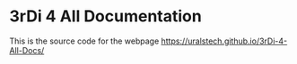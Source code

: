 # 3rDi 4 All Documentation

This is the source code for the webpage https://uralstech.github.io/3rDi-4-All-Docs/